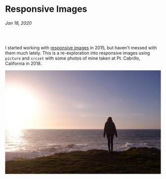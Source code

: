 # Responsive Images
###### Jan 18, 2020

<br/>

I started working with [responsive images](https://developer.mozilla.org/en-US/docs/Learn/HTML/Multimedia_and_embedding/Responsive_images) in 2015, but haven't messed with them much lately. This is a re-exploration into responsive images using `picture` and `srcset` with some photos of mine taken at Pt. Cabrillo, California in 2018.

<picture>
  <img
    src="./img/DSCF6590_1400w.jpg"
    alt="">
</picture>

<picture>
  <img
    sizes="(max-width: 1400px) 100vw, 1400px"
    srcset="
      ./img/DSCF6602_200w.jpg 200w,
      ./img/DSCF6602_472w.jpg 472w,
      ./img/DSCF6602_675w.jpg 675w,
      ./img/DSCF6602_817w.jpg 817w,
      ./img/DSCF6602_957w.jpg 957w,
      ./img/DSCF6602_1084w.jpg 1084w,
      ./img/DSCF6602_1194w.jpg 1194w,
      ./img/DSCF6602_1311w.jpg 1311w,
      ./img/DSCF6602_1377w.jpg 1377w,
      ./img/DSCF6602_1400w.jpg 1400w"
    src="./img/DSCF6602_1400w.jpg"
    alt="">
</picture>
